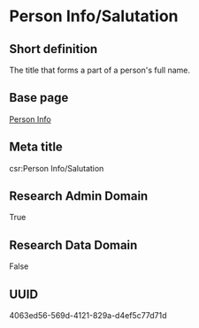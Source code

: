 # Person Info/Salutation
## Short definition
The title that forms a part of a person's full name.
## Base page
[Person Info](https://github.com/EuroCRIS/CASRAI-Dictionairies/blob/main/Objects/Person%20Info.md)
## Meta title
csr:Person Info/Salutation
## Research Admin Domain
True
## Research Data Domain
False
## UUID
4063ed56-569d-4121-829a-d4ef5c77d71d
